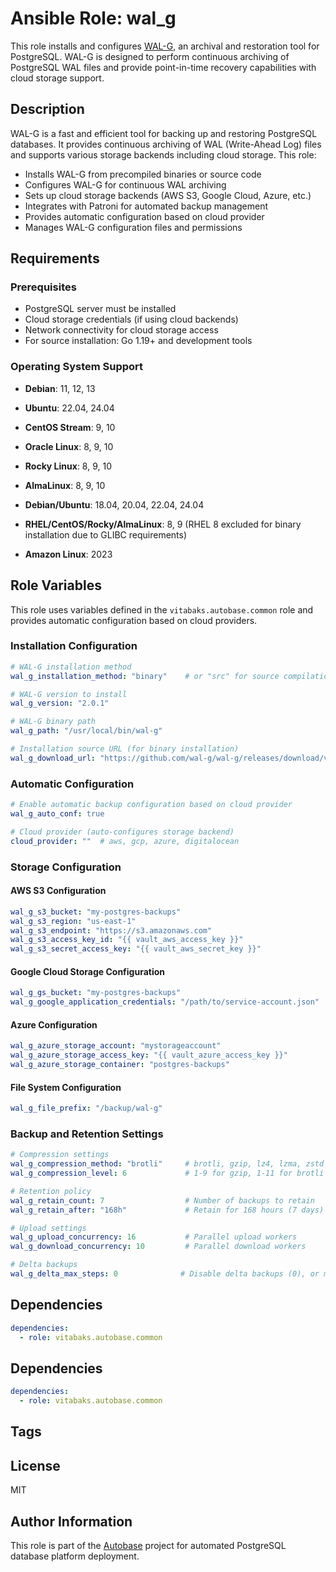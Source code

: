 # Ansible Role: wal_g

This role installs and configures [WAL-G](https://github.com/wal-g/wal-g), an archival and restoration tool for PostgreSQL. WAL-G is designed to perform continuous archiving of PostgreSQL WAL files and provide point-in-time recovery capabilities with cloud storage support.

## Description

WAL-G is a fast and efficient tool for backing up and restoring PostgreSQL databases. It provides continuous archiving of WAL (Write-Ahead Log) files and supports various storage backends including cloud storage. This role:

- Installs WAL-G from precompiled binaries or source code
- Configures WAL-G for continuous WAL archiving
- Sets up cloud storage backends (AWS S3, Google Cloud, Azure, etc.)
- Integrates with Patroni for automated backup management
- Provides automatic configuration based on cloud provider
- Manages WAL-G configuration files and permissions

## Requirements

### Prerequisites

- PostgreSQL server must be installed
- Cloud storage credentials (if using cloud backends)
- Network connectivity for cloud storage access
- For source installation: Go 1.19+ and development tools

### Operating System Support

- **Debian**: 11, 12, 13
- **Ubuntu**: 22.04, 24.04
- **CentOS Stream**: 9, 10
- **Oracle Linux**: 8, 9, 10
- **Rocky Linux**: 8, 9, 10
- **AlmaLinux**: 8, 9, 10

- **Debian/Ubuntu**: 18.04, 20.04, 22.04, 24.04
- **RHEL/CentOS/Rocky/AlmaLinux**: 8, 9 (RHEL 8 excluded for binary installation due to GLIBC requirements)
- **Amazon Linux**: 2023

## Role Variables

This role uses variables defined in the `vitabaks.autobase.common` role and provides automatic configuration based on cloud providers.

### Installation Configuration

```yaml
# WAL-G installation method
wal_g_installation_method: "binary"    # or "src" for source compilation

# WAL-G version to install
wal_g_version: "2.0.1"

# WAL-G binary path
wal_g_path: "/usr/local/bin/wal-g"

# Installation source URL (for binary installation)
wal_g_download_url: "https://github.com/wal-g/wal-g/releases/download/v{{ wal_g_version }}/wal-g-pg-ubuntu-20.04-amd64"
```

### Automatic Configuration

```yaml
# Enable automatic backup configuration based on cloud provider
wal_g_auto_conf: true

# Cloud provider (auto-configures storage backend)
cloud_provider: ""  # aws, gcp, azure, digitalocean
```

### Storage Configuration

#### AWS S3 Configuration
```yaml
wal_g_s3_bucket: "my-postgres-backups"
wal_g_s3_region: "us-east-1"
wal_g_s3_endpoint: "https://s3.amazonaws.com"
wal_g_s3_access_key_id: "{{ vault_aws_access_key }}"
wal_g_s3_secret_access_key: "{{ vault_aws_secret_key }}"
```

#### Google Cloud Storage Configuration
```yaml
wal_g_gs_bucket: "my-postgres-backups"
wal_g_google_application_credentials: "/path/to/service-account.json"
```

#### Azure Configuration
```yaml
wal_g_azure_storage_account: "mystorageaccount"
wal_g_azure_storage_access_key: "{{ vault_azure_access_key }}"
wal_g_azure_storage_container: "postgres-backups"
```

#### File System Configuration
```yaml
wal_g_file_prefix: "/backup/wal-g"
```

### Backup and Retention Settings

```yaml
# Compression settings
wal_g_compression_method: "brotli"     # brotli, gzip, lz4, lzma, zstd
wal_g_compression_level: 6             # 1-9 for gzip, 1-11 for brotli

# Retention policy
wal_g_retain_count: 7                  # Number of backups to retain
wal_g_retain_after: "168h"             # Retain for 168 hours (7 days)

# Upload settings
wal_g_upload_concurrency: 16           # Parallel upload workers
wal_g_download_concurrency: 10         # Parallel download workers

# Delta backups
wal_g_delta_max_steps: 0              # Disable delta backups (0), or max delta chain length
```

## Dependencies

```yaml
dependencies:
  - role: vitabaks.autobase.common
```


## Dependencies

```yaml
dependencies:
  - role: vitabaks.autobase.common
```

## Tags

## License

MIT

## Author Information

This role is part of the [Autobase](https://github.com/vitabaks/autobase) project for automated PostgreSQL database platform deployment.
